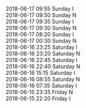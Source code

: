 2018-06-17 09:55 Sunday  I  
2018-06-17 09:50 Sunday  N  
2018-06-17 09:35 Sunday  I  
2018-06-17 09:30 Sunday  N  
2018-06-17 08:20 Sunday  I  
2018-06-17 00:30 Sunday  N  
2018-06-16 23:25 Saturday  I  
2018-06-16 23:20 Saturday  N  
2018-06-16 22:45 Saturday  I  
2018-06-16 22:40 Saturday  N  
2018-06-16 15:15 Saturday  I  
2018-06-16 08:55 Saturday  N  
2018-06-16 07:35 Saturday  I  
2018-06-15 23:35 Friday  N  
2018-06-15 22:20 Friday  I  
